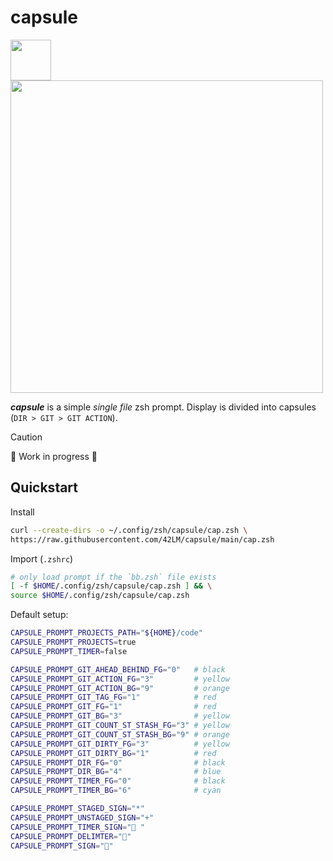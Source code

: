 # capsule
<img src="https://github.com/user-attachments/assets/632b79e3-bac4-47cd-81a8-63267b6e6c0b" width="65" /> <img src="https://github.com/user-attachments/assets/e5375434-186b-4d9a-9a1f-4a67a0e225bc" width="500" />

_**capsule**_ is a simple _single file_ zsh prompt. Display is divided into capsules (`DIR > GIT > GIT ACTION`).

> [!CAUTION]
> 🚧 Work in progress 🚧

## Quickstart
Install
```sh
curl --create-dirs -o ~/.config/zsh/capsule/cap.zsh \
https://raw.githubusercontent.com/42LM/capsule/main/cap.zsh
```

Import (`.zshrc`)
```zsh
# only load prompt if the `bb.zsh` file exists
[ -f $HOME/.config/zsh/capsule/cap.zsh ] && \
source $HOME/.config/zsh/capsule/cap.zsh
```

Default setup:
```sh
CAPSULE_PROMPT_PROJECTS_PATH="${HOME}/code"
CAPSULE_PROMPT_PROJECTS=true
CAPSULE_PROMPT_TIMER=false

CAPSULE_PROMPT_GIT_AHEAD_BEHIND_FG="0"   # black
CAPSULE_PROMPT_GIT_ACTION_FG="3"         # yellow
CAPSULE_PROMPT_GIT_ACTION_BG="9"         # orange
CAPSULE_PROMPT_GIT_TAG_FG="1"            # red
CAPSULE_PROMPT_GIT_FG="1"                # red
CAPSULE_PROMPT_GIT_BG="3"                # yellow
CAPSULE_PROMPT_GIT_COUNT_ST_STASH_FG="3" # yellow
CAPSULE_PROMPT_GIT_COUNT_ST_STASH_BG="9" # orange
CAPSULE_PROMPT_GIT_DIRTY_FG="3"          # yellow
CAPSULE_PROMPT_GIT_DIRTY_BG="1"          # red
CAPSULE_PROMPT_DIR_FG="0"                # black
CAPSULE_PROMPT_DIR_BG="4"                # blue
CAPSULE_PROMPT_TIMER_FG="0"              # black
CAPSULE_PROMPT_TIMER_BG="6"              # cyan

CAPSULE_PROMPT_STAGED_SIGN="*"
CAPSULE_PROMPT_UNSTAGED_SIGN="+"
CAPSULE_PROMPT_TIMER_SIGN=" "
CAPSULE_PROMPT_DELIMTER=""
CAPSULE_PROMPT_SIGN="󱞩"
```
